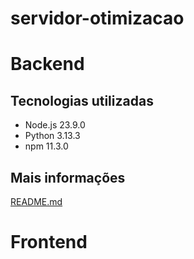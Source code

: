 # servidor-otimizacao

# Backend
## Tecnologias utilizadas
+ Node.js 23.9.0
+ Python 3.13.3
+ npm 11.3.0

## Mais informações
[README.md](src/backend/README.md)

# Frontend